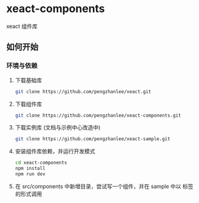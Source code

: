 # xeact-components

xeact 组件库

## 如何开始

### 环境与依赖

1. 下载基础库

    ```bash
    git clone https://github.com/pengzhanlee/xeact.git
    ```

2. 下载组件库

    ```bash
    git clone https://github.com/pengzhanlee/xeact-components.git
    ```

3. 下载实例库 (文档与示例中心改造中)

    ```bash
    git clone https://github.com/pengzhanlee/xeact-sample.git
    ```

4. 安装组件库依赖，并运行开发模式

    ```bash
    cd xeact-components
    npm install
    npm run dev
    ```

5. 在 src/components 中新增目录，尝试写一个组件，并在 sample 中以 标签的形式调用
